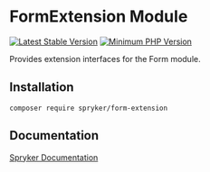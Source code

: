 # FormExtension Module
[![Latest Stable Version](https://poser.pugx.org/spryker/form-extension/v/stable.svg)](https://packagist.org/packages/spryker/form-extension)
[![Minimum PHP Version](https://img.shields.io/badge/php-%3E%3D%208.1-8892BF.svg)](https://php.net/)

Provides extension interfaces for the Form module.

## Installation

```
composer require spryker/form-extension
```

## Documentation

[Spryker Documentation](https://docs.spryker.com)
